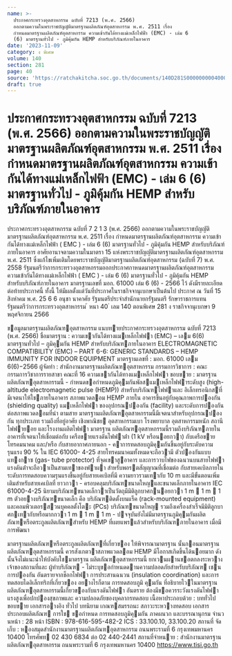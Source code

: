 ```yaml
---
name: >-
  ประกาศกระทรวงอุตสาหกรรม ฉบับที่ 7213 (พ.ศ. 2566)
  ออกตามความในพระราชบัญญัติมาตรฐานผลิตภัณฑ์อุตสาหกรรม พ.ศ. 2511 เรื่อง
  กำหนดมาตรฐานผลิตภัณฑ์อุตสาหกรรม ความเข้ากันได้ทางแม่เหล็กไฟฟ้า (EMC) - เล่ม 6
  (6) มาตรฐานทั่วไป - ภูมิคุ้มกัน HEMP สำหรับบริภัณฑ์ภายในอาคาร
date: '2023-11-09'
category: ง พิเศษ
volume: 140
section: 281
page: 40
source: 'https://ratchakitcha.soc.go.th/documents/140D281S0000000004000.pdf'
draft: true
---
```


# ประกาศกระทรวงอุตสาหกรรม ฉบับที่ 7213 (พ.ศ. 2566) ออกตามความในพระราชบัญญัติมาตรฐานผลิตภัณฑ์อุตสาหกรรม พ.ศ. 2511 เรื่อง กำหนดมาตรฐานผลิตภัณฑ์อุตสาหกรรม ความเข้ากันได้ทางแม่เหล็กไฟฟ้า (EMC) - เล่ม 6 (6) มาตรฐานทั่วไป - ภูมิคุ้มกัน HEMP สำหรับบริภัณฑ์ภายในอาคาร

ประกาศกระทรวงอุตสาหกรรม ฉบับที่ 7 2 1 3 (พ.ศ. 2566) ออกตามความในพระราชบัญญัติมาตรฐานผลิตภัณฑ์อุตสาหกรรม พ.ศ. 2511 เรื่อง กำหนดมาตรฐานผลิตภัณฑ์อุตสาหกรรม ความเข้ากันได้ทางแม่เหล็กไฟฟ้า ( EMC ) - เล่ม 6 (6) มาตรฐานทั่วไป - ภูมิคุ้มกัน HEMP สำหรับบริภัณฑ์ภายในอาคาร อาศัยอานาจตามความในมาตรา 15 แห่งพระราชบัญญัติมาตรฐานผลิตภัณฑ์อุตสาหกรรม พ.ศ. 2511 ซึ่งแก้ไขเพิ่มเติมโดยพระราชบัญญัติมาตรฐานผลิตภัณฑ์อุตสาหกรรม (ฉบับที่ 7) พ.ศ. 2558 รัฐมนตรีว่าการกระทรวงอุตสาหกรรมออกประกาศกาหนดมาตรฐานผลิตภัณฑ์อุตสาหกรรม ความเข้ากันได้ทางแม่เหล็กไฟฟ้า ( EMC ) - เล่ม 6 (6) มาตรฐานทั่วไป - ภูมิคุ้มกัน HEMP สำหรับบริภัณฑ์ภายในอาคาร มาตรฐานเลขที่ มอก. 61000 เล่ม 6 (6) - 2566 ไว้ ดังมีรายละเอียด ต่อท้ายประกาศนี้ ทั้งนี้ ให้มีผลตั้งแต่วันที่ประกาศในราชกิจจานุเบกษาเป็นต้นไป ประกาศ ณ วันที่ 15 สิงหำคม พ.ศ. 25 6 6 อนุชา นาคาศัย รัฐมนตรีประจำสำนักนายกรัฐมนตรี รักษาราชการแทน รัฐมนตรีว่าการกระทรวงอุตสาหกรรม ้ หนา 40 ่ เลม 140 ตอนพิเศษ 281 ง ราชกิจจานุเบกษา 9 พฤศจิกายน 2566

ขอมูลมาตรฐานผลิตภัณฑอุตสาหกรรม แนบทายประกาศกระทรวงอุตสาหกรรม ฉบับที่ 7213 (พ.ศ. 2566) ชื่อมาตรฐาน : ความเขากันได้ทางแมเหล็กไฟฟา (EMC) – เลม 6(6) มาตรฐานทั่วไป – ภูมิคุมกัน HEMP สําหรับบริภัณฑภายในอาคาร ELECTROMAGNETIC COMPATIBILITY (EMC) – PART 6-6: GENERIC STANDARDS – HEMP IMMUNITY FOR INDOOR EQUIPMENT มาตรฐานเลขที่ : มอก. 61000 เลม 6(6)−2566 ผู้จัดทํา : สํานักงานมาตรฐานผลิตภัณฑอุตสาหกรรม กรรมการวิชาการ : คณะกรรมการวิชาการรายสาขา คณะที่ 16 ความเขากันได้ทางแมเหล็กไฟฟา ขอบขาย : มาตรฐานผลิตภัณฑอุตสาหกรรมนี้ - กําหนดขอกําหนดภูมิคุมกันพัลสแมเหล็กไฟฟาระดับสูง (high-altitude electromagnetic pulse (HEMP)) สําหรับบริภัณฑไฟฟาและ อิเล็กทรอนิกสที่มีเจตนาให้ใชภายในอาคาร สภาพแวดลอม HEMP ภายใน อาคารขึ้นอยู่กับคุณภาพการปองกัน (shielding quality) แมเหล็กไฟฟา ของอุปกรณปองกัน (facility) และระดับการปองกันต่อสภาพแวดลอมที่นํา ตามสาย มาตรฐานผลิตภัณฑอุตสาหกรรมนี้มีเจตนาสําหรับอุปกรณปองกัน ทุกประเภท รวมถึงที่อยู่อาศัย เชิงพาณิชย อุตสาหกรรมเบา โรงพยาบาล อุตสาหกรรมหนัก สถานีไฟฟายอย และโรงงานผลิตไฟฟา มาตรฐาน ผลิตภัณฑอุตสาหกรรมนี้รวมถึงบริภัณฑภายในอาคารที่เจตนาให้เชื่อมต่อกับ เครือขายแรงดันไฟฟาต่ํา (1 kV หรือนอยกวา) กับเครือขายโทรคมนาคม และ/หรือ กับสายอากาศภายนอก - คาการทดสอบภูมิคุมกันขึ้นอยู่กับระดับความรุนแรง 90 % ใน IEC 61000- 4-25 สายโทรคมนาคมทั้งหมดจะถือวามี ตัวปองกันแบบแทงกาซ (gas- tube protector) ที่จุดเขาสูอาคาร และการวาบไฟของฉนวนบนสายไฟฟา แรงดันต่ําจะถือวาเป็นสามเทาของฟาผา สําหรับพอรตสัญญาณที่เชื่อมต่อ กับสายเคเบิลภายใน ระดับการทดสอบความรุนแรงขึ้นอยู่กับสายเคเบิลที่มี ความยาวรวมเทากับ 10 m และมีขั้นตอนเพิ่มเติมสําหรับสายเคเบิลที่ ยาวกวา - ครอบคลุมบริภัณฑขนาดใหญและขนาดเล็กภายในอาคาร IEC 61000-4-25 นิยามบริภัณฑขนาดเล็กวาเป็นวัตถุมีมิติลูกบาศกนอยกวา 1 m  1 m  1 m ตัวอยางบริภัณฑขนาดเล็ก คือ บริภัณฑติดตั้งบนแร็ค (rack-mounted equipment) และคอมพิวเตอรสวนบุคคลตั้งโตะ (PCs) บริภัณฑขนาดใหญ รวมถึงเครื่องสําเร็จมีมิติลูกบาศกเทากับหรือมากกวา 1 m  1 m  1 m - ปจจุบันยังไม่มีมาตรฐานภูมิคุมกันผลิตภัณฑหรือตระกูลผลิตภัณฑสําหรับ HEMP ที่เผยแพรแล้วสําหรับบริภัณฑภายในอาคาร เมื่อมีการพัฒนา

มาตรฐานผลิตภัณฑหรือตระกูลผลิตภัณฑที่เกี่ยวของ ให้พิจารณามาตรฐาน นั้นกอนมาตรฐานผลิตภัณฑอุตสาหกรรมนี้ ควรสังเกตวาสภาพแวดลอม HEMP มีโอกาสเกิดขึ้นได้นอยมาก ดังนั้นจึงไม่แนะนําให้บังคับใชมาตรฐาน ผลิตภัณฑอุตสาหกรรมนี้ ยกเวนผานขอตกลงระหวางเจ้าของสถานที่และ ผู้ทําบริภัณฑ - ไม่ระบุขอกําหนดดานความปลอดภัยสําหรับบริภัณฑ เชน การปองกัน อันตรายจากช็อกไฟฟา การประสานฉนวน (insulation coordination) และการทดสอบไดอิเล็กทริกที่เกี่ยวของ อยางไรก็ตาม การทดสอบภูมิ คุมกัน ที่อธิบายไวในมาตรฐานผลิตภัณฑอุตสาหกรรมนี้เกี่ยวของกับแรงดันไฟฟา อันตราย ต้องมีขอควรระวังแรงดันไฟฟาแรงสูงเพื่อปกปองสุขภาพและ ความปลอดภัยของบุคลากรทดสอบ เนื้อหาประกอบด้วย : บททั่วไป ขอบขาย เอกสารอางอิง ทั่วไป บทนิยาม เกณฑสมรรถนะ สภาวะระหวางทดสอบ เอกสารประกอบผลิตภัณฑ การใช ขอกําหนด การทดสอบภูมิคุมกัน ภาคผนวก และบรรณานุกรม จํานวนหน้า : 28 หน้า ISBN : 978-616-595-482-2 ICS : 33.100.10, 33.100.20 สถานที่ จัดเก็บ : หองสมุดสํานักงานมาตรฐานผลิตภัณฑอุตสาหกรรม ถนนพระรามที่ 6 กรุงเทพมหานคร 10400 โทรศัพท 02 430 6834 ต่อ 02 440-2441 สถานที่จําหนาย : สํานักงานมาตรฐานผลิตภัณฑอุตสาหกรรม ถนนพระรามที่ 6 กรุงเทพมหานคร 10400 https://www.tisi.go.th
